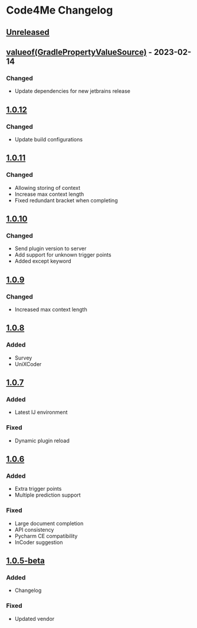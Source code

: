 <!-- Keep a Changelog guide -> https://keepachangelog.com -->

# Code4Me Changelog

## [Unreleased]

## [valueof(GradlePropertyValueSource)] - 2023-02-14

### Changed
- Update dependencies for new jetbrains release

## [1.0.12]

### Changed
- Update build configurations

## [1.0.11]

### Changed
- Allowing storing of context
- Increase max context length
- Fixed redundant bracket when completing

## [1.0.10]

### Changed
- Send plugin version to server
- Add support for unknown trigger points
- Added except keyword

## [1.0.9]

### Changed
- Increased max context length

## [1.0.8]

### Added
- Survey
- UniXCoder

## [1.0.7]

### Added
- Latest IJ environment

### Fixed
- Dynamic plugin reload

## [1.0.6]

### Added
- Extra trigger points
- Multiple prediction support

### Fixed
- Large document completion
- API consistency
- Pycharm CE compatibility
- InCoder suggestion

## [1.0.5-beta]

### Added
- Changelog

### Fixed
- Updated vendor

[Unreleased]: https://github.com/code4me-me/code4me/compare/vvalueof(GradlePropertyValueSource)...HEAD

[1.0.12]: https://github.com/code4me-me/code4me/compare/v1.0.11...v1.0.12

[1.0.11]: https://github.com/code4me-me/code4me/compare/v1.0.10...v1.0.11

[1.0.10]: https://github.com/code4me-me/code4me/compare/v1.0.9...v1.0.10

[1.0.9]: https://github.com/code4me-me/code4me/compare/v1.0.8...v1.0.9

[1.0.8]: https://github.com/code4me-me/code4me/compare/v1.0.7...v1.0.8

[1.0.7]: https://github.com/code4me-me/code4me/compare/v1.0.6...v1.0.7

[1.0.6]: https://github.com/code4me-me/code4me/compare/v1.0.5-beta...v1.0.6

[1.0.5-beta]: https://github.com/code4me-me/code4me/commits/v1.0.5-beta

[valueof(GradlePropertyValueSource)]: https://github.com/code4me-me/code4me/compare/v1.0.12...vvalueof(GradlePropertyValueSource)
